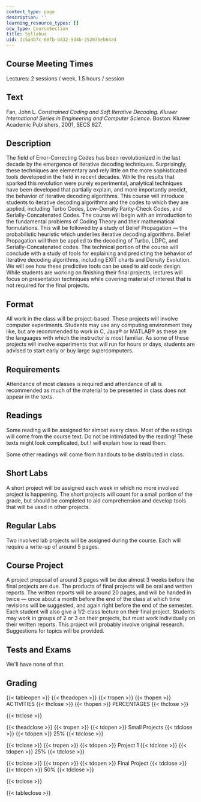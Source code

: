```yaml
---
content_type: page
description: ''
learning_resource_types: []
ocw_type: CourseSection
title: Syllabus
uid: 3c5a4b7c-68fb-b432-934b-252075eb64a4
---
```


Course Meeting Times
--------------------

Lectures: 2 sessions / week, 1.5 hours / session

Text
----

Fan, John L. _Constrained Coding and Soft Iterative Decoding. Kluwer International Series in Engineering and Computer Science._ Boston: Kluwer Academic Publishers, 2001, SECS 627.

Description
-----------

The field of Error-Correcting Codes has been revolutionized in the last decade by the emergence of iterative decoding techniques. Surprisingly, these techniques are elementary and rely little on the more sophisticated tools developed in the field in recent decades. While the results that sparked this revolution were purely experimental, analytical techniques have been developed that partially explain, and more importantly predict, the behavior of iterative decoding algorithms. This course will introduce students to iterative decoding algorithms and the codes to which they are applied, including Turbo Codes, Low-Density Parity-Check Codes, and Serially-Concatenated Codes. The course will begin with an introduction to the fundamental problems of Coding Theory and their mathematical formulations. This will be followed by a study of Belief Propagation — the probabilistic heuristic which underlies iterative decoding algorithms. Belief Propagation will then be applied to the decoding of Turbo, LDPC, and Serially-Concatenated codes. The technical portion of the course will conclude with a study of tools for explaining and predicting the behavior of iterative decoding algorithms, including EXIT charts and Density Evolution. We will see how these predictive tools can be used to aid code design. While students are working on finishing their final projects, lectures will focus on presentation techniques while covering material of interest that is not required for the final projects.

Format
------

All work in the class will be project-based. These projects will involve computer experiments. Students may use any computing environment they like, but are recommended to work in C, Java® or MATLAB® as these are the languages with which the instructor is most familiar. As some of these projects will involve experiments that will run for hours or days, students are advised to start early or buy large supercomputers.

Requirements
------------

Attendance of most classes is required and attendance of all is recommended as much of the material to be presented in class does not appear in the texts.

Readings
--------

Some reading will be assigned for almost every class. Most of the readings will come from the course text. Do not be intimidated by the reading! These texts might look complicated, but I will explain how to read them.

Some other readings will come from handouts to be distributed in class.

Short Labs
----------

A short project will be assigned each week in which no more involved project is happening. The short projects will count for a small portion of the grade, but should be completed to aid comprehension and develop tools that will be used in other projects.

Regular Labs
------------

Two involved lab projects will be assigned during the course. Each will require a write-up of around 5 pages.

Course Project
--------------

A project proposal of around 3 pages will be due almost 3 weeks before the final projects are due. The products of final projects will be oral and written reports. The written reports will be around 20 pages, and will be handed in twice — once about a month before the end of the class at which time revisions will be suggested, and again right before the end of the semester. Each student will also give a 1/2-class lecture on their final project. Students may work in groups of 2 or 3 on their projects, but must work individually on their written reports. This project will probably involve original research. Suggestions for topics will be provided.

Tests and Exams
---------------

We'll have none of that.

Grading
-------

{{< tableopen >}}
{{< theadopen >}}
{{< tropen >}}
{{< thopen >}}
ACTIVITIES
{{< thclose >}}
{{< thopen >}}
PERCENTAGES
{{< thclose >}}

{{< trclose >}}

{{< theadclose >}}
{{< tropen >}}
{{< tdopen >}}
Small Projects
{{< tdclose >}}
{{< tdopen >}}
25%
{{< tdclose >}}

{{< trclose >}}
{{< tropen >}}
{{< tdopen >}}
Project 1
{{< tdclose >}}
{{< tdopen >}}
25%
{{< tdclose >}}

{{< trclose >}}
{{< tropen >}}
{{< tdopen >}}
Final Project
{{< tdclose >}}
{{< tdopen >}}
50%
{{< tdclose >}}

{{< trclose >}}

{{< tableclose >}}